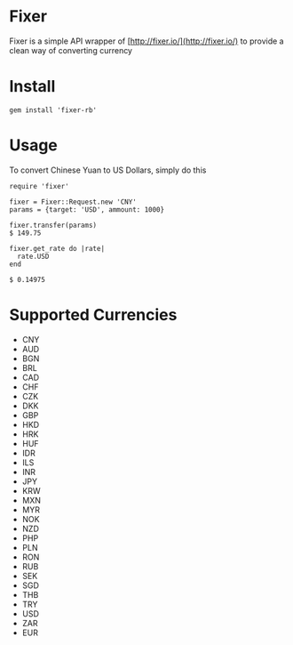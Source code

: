 # Fixer

Fixer is a simple API wrapper of [http://fixer.io/](http://fixer.io/) to provide a clean way of converting currency

# Install

```
gem install 'fixer-rb'
```

# Usage

To convert Chinese Yuan to US Dollars, simply do this

```
require 'fixer'

fixer = Fixer::Request.new 'CNY'
params = {target: 'USD', ammount: 1000}

fixer.transfer(params)
$ 149.75
```

```
fixer.get_rate do |rate|
  rate.USD
end

$ 0.14975
```

# Supported Currencies

* CNY
* AUD
* BGN
* BRL
* CAD
* CHF
* CZK
* DKK
* GBP
* HKD
* HRK
* HUF
* IDR
* ILS
* INR
* JPY
* KRW
* MXN
* MYR
* NOK
* NZD
* PHP
* PLN
* RON
* RUB
* SEK
* SGD
* THB
* TRY
* USD
* ZAR
* EUR
